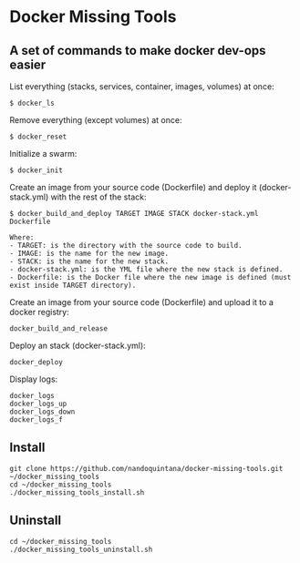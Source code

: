 # Docker Missing Tools

## A set of commands to make docker dev-ops easier


List everything (stacks, services, container, images, volumes) at once:
```
$ docker_ls
```

Remove everything (except volumes) at once:
```
$ docker_reset
```


Initialize a swarm:
```
$ docker_init
```


Create an image from your source code (Dockerfile) and deploy it (docker-stack.yml) with the rest of the stack:
```
$ docker_build_and_deploy TARGET IMAGE STACK docker-stack.yml Dockerfile

Where:
- TARGET: is the directory with the source code to build.
- IMAGE: is the name for the new image.
- STACK: is the name for the new stack.
- docker-stack.yml: is the YML file where the new stack is defined.
- Dockerfile: is the Docker file where the new image is defined (must exist inside TARGET directory).
```

Create an image from your source code (Dockerfile) and upload it to a docker registry:
```
docker_build_and_release
```


Deploy an stack (docker-stack.yml):
```
docker_deploy
```


Display logs:
```
docker_logs
docker_logs_up
docker_logs_down
docker_logs_f
```

## Install

```
git clone https://github.com/nandoquintana/docker-missing-tools.git ~/docker_missing_tools
cd ~/docker_missing_tools
./docker_missing_tools_install.sh
```

## Uninstall

```
cd ~/docker_missing_tools
./docker_missing_tools_uninstall.sh
```
